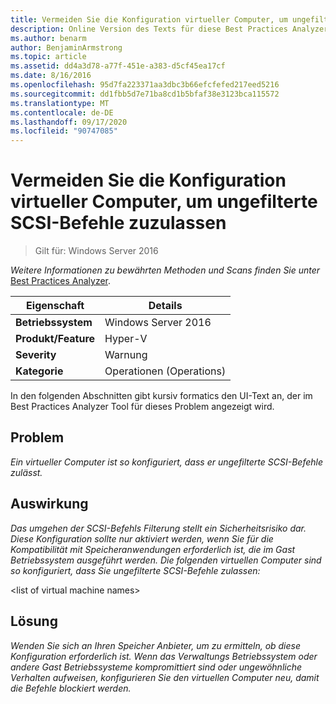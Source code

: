 ```yaml
---
title: Vermeiden Sie die Konfiguration virtueller Computer, um ungefilterte SCSI-Befehle zuzulassen
description: Online Version des Texts für diese Best Practices Analyzer Regel.
ms.author: benarm
author: BenjaminArmstrong
ms.topic: article
ms.assetid: dd4a3d78-a77f-451e-a383-d5cf45ea17cf
ms.date: 8/16/2016
ms.openlocfilehash: 95d7fa223371aa3dbc3b66efcfefed217eed5216
ms.sourcegitcommit: dd1fbb5d7e71ba8cd1b5bfaf38e3123bca115572
ms.translationtype: MT
ms.contentlocale: de-DE
ms.lasthandoff: 09/17/2020
ms.locfileid: "90747085"
---
```

# <a name="avoid-configuring-virtual-machines-to-allow-unfiltered-scsi-commands"></a>Vermeiden Sie die Konfiguration virtueller Computer, um ungefilterte SCSI-Befehle zuzulassen

>Gilt für: Windows Server 2016



*Weitere Informationen zu bewährten Methoden und Scans finden Sie unter* [Best Practices Analyzer](https://go.microsoft.com/fwlink/?LinkId=122786).

|Eigenschaft|Details|
|-|-|
|**Betriebssystem**|Windows Server 2016|
|**Produkt/Feature**|Hyper-V|
|**Severity**|Warnung|
|**Kategorie**|Operationen (Operations)|

In den folgenden Abschnitten gibt kursiv formatics den UI-Text an, der im Best Practices Analyzer Tool für dieses Problem angezeigt wird.

## <a name="issue"></a>Problem

*Ein virtueller Computer ist so konfiguriert, dass er ungefilterte SCSI-Befehle zulässt.*

## <a name="impact"></a>Auswirkung

*Das umgehen der SCSI-Befehls Filterung stellt ein Sicherheitsrisiko dar. Diese Konfiguration sollte nur aktiviert werden, wenn Sie für die Kompatibilität mit Speicheranwendungen erforderlich ist, die im Gast Betriebssystem ausgeführt werden. Die folgenden virtuellen Computer sind so konfiguriert, dass Sie ungefilterte SCSI-Befehle zulassen:*

\<list of virtual machine names>

## <a name="resolution"></a>Lösung

*Wenden Sie sich an Ihren Speicher Anbieter, um zu ermitteln, ob diese Konfiguration erforderlich ist. Wenn das Verwaltungs Betriebssystem oder andere Gast Betriebssysteme kompromittiert sind oder ungewöhnliche Verhalten aufweisen, konfigurieren Sie den virtuellen Computer neu, damit die Befehle blockiert werden.*



